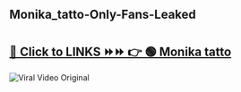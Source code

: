 
 ## Monika_tatto-Only-Fans-Leaked

# <h2><a href="https://clipsfans.com/Monika_tatto&ref=git">🔗 Click to LINKS ⏩⏩ 👉 🟢 Monika tatto </a></h2>

<a href="https://clipsfans.com/Monika_tatto&ref=git" rel="nofollow" data-target="animated-image.originalLink"><img src="https://i.ibb.co.com/xMMVF88/686577567.gif" alt="Viral Video Original" style="max-width: 100%; display: inline-block;" data-target="animated-image.originalImage"></a>
